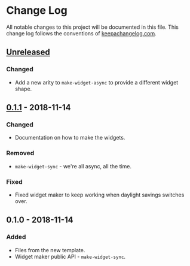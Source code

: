 # Change Log
All notable changes to this project will be documented in this file. This change log follows the conventions of [keepachangelog.com](http://keepachangelog.com/).

## [Unreleased]
### Changed
- Add a new arity to `make-widget-async` to provide a different widget shape.

## [0.1.1] - 2018-11-14
### Changed
- Documentation on how to make the widgets.

### Removed
- `make-widget-sync` - we're all async, all the time.

### Fixed
- Fixed widget maker to keep working when daylight savings switches over.

## 0.1.0 - 2018-11-14
### Added
- Files from the new template.
- Widget maker public API - `make-widget-sync`.

[Unreleased]: https://github.com/your-name/weathersg-bot/compare/0.1.1...HEAD
[0.1.1]: https://github.com/your-name/weathersg-bot/compare/0.1.0...0.1.1
